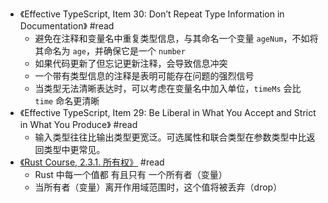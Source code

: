 - 《Effective TypeScript, Item 30: Don’t Repeat Type Information in Documentation》 #read
	- 避免在注释和变量名中重复类型信息，与其命名一个变量 `ageNum`，不如将其命名为 `age`，并确保它是一个 `number`
	- 如果代码更新了但忘记更新注释，会导致信息冲突
	- 一个带有类型信息的注释是表明可能存在问题的强烈信号
	- 当类型无法清晰表达时，可以考虑在变量名中加入单位，`timeMs` 会比 `time` 命名更清晰
- 《Effective TypeScript, Item 29: Be Liberal in What You Accept and Strict in What You Produce》 #read
	- 输入类型往往比输出类型更宽泛。可选属性和联合类型在参数类型中比返回类型中更常见。
- [《Rust Course, 2.3.1. 所有权》](https://course.rs/basic/ownership/ownership.html) #read
	- Rust 中每一个值都 有且只有 一个所有者（变量）
	- 当所有者（变量）离开作用域范围时，这个值将被丢弃（drop）